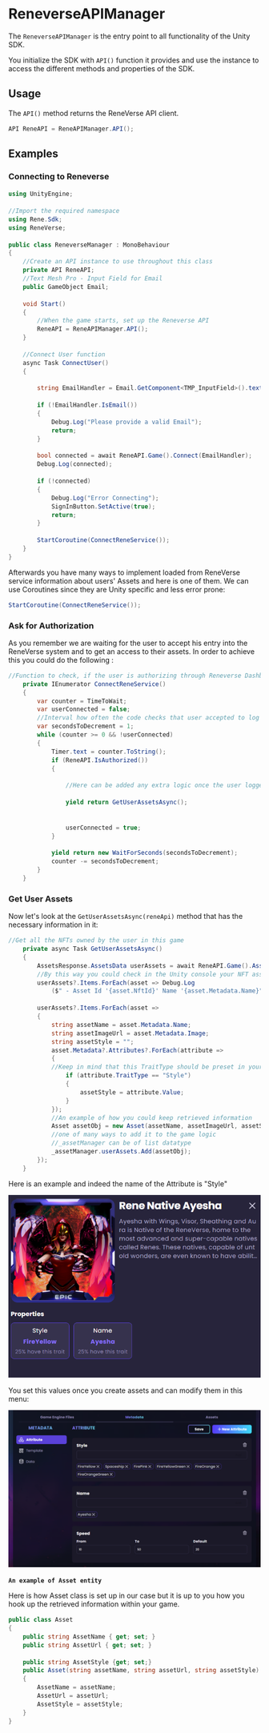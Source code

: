 # ReneverseAPIManager

The `ReneverseAPIManager` is the entry point to all functionality of the Unity SDK.

You initialize the SDK with `API()`  function it provides and use the instance to access the different methods and properties of the SDK.

## Usage

The `API()` method returns the ReneVerse API client.

```csharp
API ReneAPI = ReneAPIManager.API();
```

## Examples

### Connecting to Reneverse

```csharp
using UnityEngine;

//Import the required namespace
using Rene.Sdk;
using ReneVerse;

public class ReneverseManager : MonoBehaviour
{
    //Create an API instance to use throughout this class
    private API ReneAPI;
    //Text Mesh Pro - Input Field for Email
    public GameObject Email;
    
    void Start()
    {
        //When the game starts, set up the Reneverse API
        ReneAPI = ReneAPIManager.API();
    }
    
    //Connect User function
    async Task ConnectUser()
    {
        
        string EmailHandler = Email.GetComponent<TMP_InputField>().text;

        if (!EmailHandler.IsEmail())
        {
            Debug.Log("Please provide a valid Email");
            return;
        }

        bool connected = await ReneAPI.Game().Connect(EmailHandler);
        Debug.Log(connected);

        if (!connected)
        {
            Debug.Log("Error Connecting");
            SignInButton.SetActive(true);
            return;
        }

        StartCoroutine(ConnectReneService());
    }
}
```

Afterwards you have many ways to implement loaded from ReneVerse service information about users' Assets and here is one of them. We can use Coroutines since they are Unity specific and less error prone:

```csharp
StartCoroutine(ConnectReneService());
```

### Ask for Authorization

As you remember we are waiting for the user to accept his entry into the ReneVerse system and to get an access to their assets. In order to achieve this you could do the following :

```csharp
//Function to check, if the user is authorizing through Reneverse Dashboard
    private IEnumerator ConnectReneService()
    {
        var counter = TimeToWait;
        var userConnected = false;
        //Interval how often the code checks that user accepted to log in
        var secondsToDecrement = 1;
        while (counter >= 0 && !userConnected)
        {
            Timer.text = counter.ToString();
            if (ReneAPI.IsAuthorized())
            {

                //Here can be added any extra logic once the user logged in

                yield return GetUserAssetsAsync();


                userConnected = true;
            }

            yield return new WaitForSeconds(secondsToDecrement);
            counter -= secondsToDecrement;
        }
    }
```

### Get User Assets

Now let's look at the `GetUserAssetsAsync(reneApi)` method that has the necessary information in it:

```csharp
//Get all the NFTs owned by the user in this game
    private async Task GetUserAssetsAsync()
    {
        AssetsResponse.AssetsData userAssets = await ReneAPI.Game().Assets();
        //By this way you could check in the Unity console your NFT assets
        userAssets?.Items.ForEach(asset => Debug.Log
            ($" - Asset Id '{asset.NftId}' Name '{asset.Metadata.Name}"));

        userAssets?.Items.ForEach(asset =>
        {
            string assetName = asset.Metadata.Name;
            string assetImageUrl = asset.Metadata.Image;
            string assetStyle = "";
            asset.Metadata?.Attributes?.ForEach(attribute =>
            {
            //Keep in mind that this TraitType should be preset in your Reneverse Account
                if (attribute.TraitType == "Style")
                {
                    assetStyle = attribute.Value;
                }
            });
            //An example of how you could keep retrieved information
            Asset assetObj = new Asset(assetName, assetImageUrl, assetStyle);
            //one of many ways to add it to the game logic
            //_assetManager can be of list datatype 
            _assetManager.userAssets.Add(assetObj);
        });
    }
```

Here is an example and indeed the name of the Attribute is "Style"

<img src="../../.gitbook/assets/image (1).png" alt="" data-size="original">

You set this values once you create assets and can modify them in this menu:

<img src="../../.gitbook/assets/image (18).png" alt="" data-size="original">

**`An example of Asset entity`**

Here is how Asset class is set up in our case but it is up to you how you hook up the retrieved information within your game.

```csharp
public class Asset
{
    public string AssetName { get; set; }
    public string AssetUrl { get; set; }

    public string AssetStyle {get; set;}
    public Asset(string assetName, string assetUrl, string assetStyle)
    {
        AssetName = assetName;
        AssetUrl = assetUrl;
        AssetStyle = assetStyle;
    }
}
```


